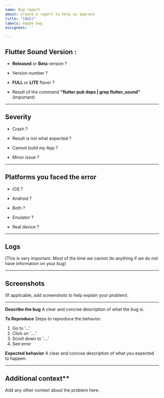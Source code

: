 ```yaml
---
name: Bug report
about: Create a report to help us improve
title: "[BUG]"
labels: maybe bug
assignees: ''

---
```


## Flutter Sound Version : 

- **Released** or **Beta** version ?

- Version number ?

- **FULL** or **LITE** flavor ?

- Result of the command **"flutter pub deps | grep flutter_sound"**
(important)

----------------------------------------------------------

## Severity

- Crash ?

- Result is not what expected ?

- Cannot build my App ?

- Minor issue ?

--------------------------------------------------------

## Platforms you faced the error 

- iOS ?

- Android ?

- Both ?

- Emulator ? 

- Real device ?

----------------------------------------------

## Logs
(This is very important. Most of the time we cannot do anything if we do not have information on your bug)

------------------------------------------------

##  Screenshots

(If applicable, add screenshots to help explain your problem).

-----------------------------------------------------

**Describe the bug**
A clear and concise description of what the bug is.

**To Reproduce**
Steps to reproduce the behavior:
1. Go to '...'
2. Click on '....'
3. Scroll down to '....'
4. See error

**Expected behavior**
A clear and concise description of what you expected to happen.

-----------------------------------------------------------------

## Additional context**
Add any other context about the problem here.
